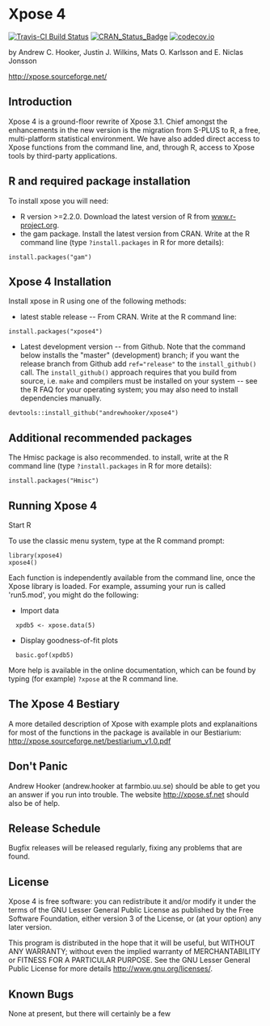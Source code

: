 Xpose 4
====================

[![Travis-CI Build Status](https://travis-ci.org/andrewhooker/xpose4.svg?branch=master)](https://travis-ci.org/andrewhooker/xpose4)
[![CRAN_Status_Badge](http://www.r-pkg.org/badges/version/xpose4)](http://cran.r-project.org/package=xpose4)
[![codecov.io](https://codecov.io/github/andrewhooker/xpose4/coverage.svg?branch=master)](https://codecov.io/github/andrewhooker/xpose4?branch=master)


by Andrew C. Hooker, Justin J. Wilkins, Mats O. Karlsson 
and E. Niclas Jonsson

http://xpose.sourceforge.net/


## Introduction

Xpose 4 is a ground-floor rewrite of Xpose 3.1. Chief amongst the enhancements
in the new version is the migration from S-PLUS to R, a free,
multi-platform statistical environment.  We have also added direct access to Xpose
functions from the command line, and, through R, access to Xpose tools by
third-party applications.


## R and required package installation

To install xpose you will need:

* R version >=2.2.0. Download the latest version of R from www.r-project.org.
* the gam package. Install the latest version from CRAN.  Write at the R command
line (type `?install.packages` in R for more details):

```
install.packages("gam")
```


## Xpose 4 Installation

Install xpose in R using one of the following methods:

* latest stable release -- From CRAN.  Write at the R command line:
     
```
install.packages("xpose4")
```

* Latest development version -- from Github. Note that the command below installs the "master" 
(development) branch; if you want the release branch from Github add `ref="release"` to the
`install_github()` call. The `install_github()` approach requires that you build from source, 
i.e. `make` and compilers must be installed on your system -- see the R FAQ for your operating system; 
you may also need to install dependencies manually.

```
devtools::install_github("andrewhooker/xpose4")
```


## Additional recommended packages

The Hmisc package is also recommended.  to install, write at the R command line
(type `?install.packages` in R for more details):

```
install.packages("Hmisc")
```


## Running Xpose 4

Start R

To use the classic menu system, type at the R command prompt:
 
```
library(xpose4)
xpose4()
```

Each function is independently available from the command
line, once the Xpose library is loaded. For example, assuming your run is called
'run5.mod', you might do the following:

* Import data

```
  xpdb5 <- xpose.data(5)
```

* Display goodness-of-fit plots

```
  basic.gof(xpdb5)
```

More help is available in the online documentation, which can be found by
typing (for example) `?xpose` at the R command line.  


## The Xpose 4 Bestiary

A more detailed description of Xpose with example plots and explanaitions for
most of the functions in the package is available in our Bestiarium: 
http://xpose.sourceforge.net/bestiarium_v1.0.pdf


## Don't Panic

Andrew Hooker (andrew.hooker at farmbio.uu.se)
should be able to get you an answer if you run into trouble.  The
website http://xpose.sf.net  should also be of help.


## Release Schedule

Bugfix releases will be released regularly, fixing any problems that are
found. 


## License

Xpose 4 is free software: you can redistribute it and/or modify
it under the terms of the GNU Lesser General Public License as published by
the Free Software Foundation, either version 3 of the License, or
(at your option) any later version.

This program is distributed in the hope that it will be useful,
but WITHOUT ANY WARRANTY; without even the implied warranty of
MERCHANTABILITY or FITNESS FOR A PARTICULAR PURPOSE.  See the
GNU Lesser General Public License for more details 
<http://www.gnu.org/licenses/>.


## Known Bugs

None at present, but there will certainly be a few


